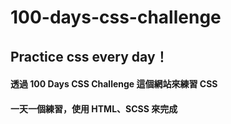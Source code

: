 # 100-days-css-challenge

## Practice css every day！

#### 透過 100 Days CSS Challenge 這個網站來練習 CSS 
#### 一天一個練習，使用 HTML、SCSS 來完成
